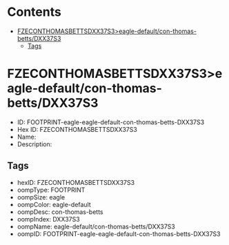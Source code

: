 



Contents
========

* [FZECONTHOMASBETTSDXX37S3>eagle-default/con-thomas-betts/DXX37S3](#fzeconthomasbettsdxx37s3eagle-defaultcon-thomas-bettsdxx37s3)
	* [Tags](#tags)

# FZECONTHOMASBETTSDXX37S3>eagle-default/con-thomas-betts/DXX37S3

- ID: FOOTPRINT-eagle-eagle-default-con-thomas-betts-DXX37S3
- Hex ID: FZECONTHOMASBETTSDXX37S3
- Name: 
- Description: 

## Tags

- hexID: FZECONTHOMASBETTSDXX37S3
- oompType: FOOTPRINT
- oompSize: eagle
- oompColor: eagle-default
- oompDesc: con-thomas-betts
- oompIndex: DXX37S3
- oompName: eagle-default/con-thomas-betts/DXX37S3
- oompID: FOOTPRINT-eagle-eagle-default-con-thomas-betts-DXX37S3
